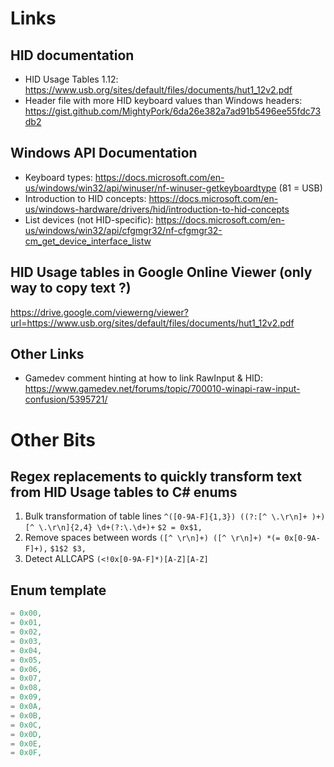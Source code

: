 # Links

## HID documentation

* HID Usage Tables 1.12: https://www.usb.org/sites/default/files/documents/hut1_12v2.pdf
* Header file with more HID keyboard values than Windows headers: https://gist.github.com/MightyPork/6da26e382a7ad91b5496ee55fdc73db2

## Windows API Documentation

* Keyboard types: https://docs.microsoft.com/en-us/windows/win32/api/winuser/nf-winuser-getkeyboardtype (81 = USB)
* Introduction to HID concepts: https://docs.microsoft.com/en-us/windows-hardware/drivers/hid/introduction-to-hid-concepts
* List devices (not HID-specific): https://docs.microsoft.com/en-us/windows/win32/api/cfgmgr32/nf-cfgmgr32-cm_get_device_interface_listw

## HID Usage tables in Google Online Viewer (only way to copy text ?)

https://drive.google.com/viewerng/viewer?url=https://www.usb.org/sites/default/files/documents/hut1_12v2.pdf

## Other Links

* Gamedev comment hinting at how to link RawInput & HID: https://www.gamedev.net/forums/topic/700010-winapi-raw-input-confusion/5395721/

# Other Bits

## Regex replacements to quickly transform text from HID Usage tables to C# enums

1. Bulk transformation of table lines
   `^([0-9A-F]{1,3}) ((?:[^ \.\r\n]+ )+)[^ \.\r\n]{2,4} \d+(?:\.\d+)+`
   `$2 = 0x$1,`
2. Remove spaces between words
   `([^ \r\n]+) ([^ \r\n]+) *(= 0x[0-9A-F]+),`
   `$1$2 $3,`
3. Detect ALLCAPS
   `(<!0x[0-9A-F]*)[A-Z][A-Z]`

## Enum template

````csharp
= 0x00,
= 0x01,
= 0x02,
= 0x03,
= 0x04,
= 0x05,
= 0x06,
= 0x07,
= 0x08,
= 0x09,
= 0x0A,
= 0x0B,
= 0x0C,
= 0x0D,
= 0x0E,
= 0x0F,
````